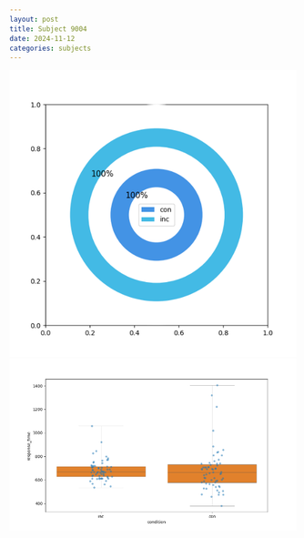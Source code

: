```yaml
---
layout: post
title: Subject 9004
date: 2024-11-12
categories: subjects
---
```


![](data/9004/run-15/9004_accuracy_by_condition.png)
![](data/9004/run-15/9004_rt.png)
